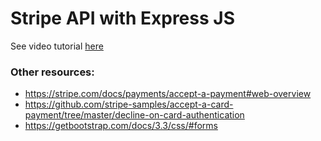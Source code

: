 # Stripe API with Express JS
See video tutorial [here](https://youtu.be/y-nwhZUe_gw)

### Other resources:
- https://stripe.com/docs/payments/accept-a-payment#web-overview
- https://github.com/stripe-samples/accept-a-card-payment/tree/master/decline-on-card-authentication
- https://getbootstrap.com/docs/3.3/css/#forms
